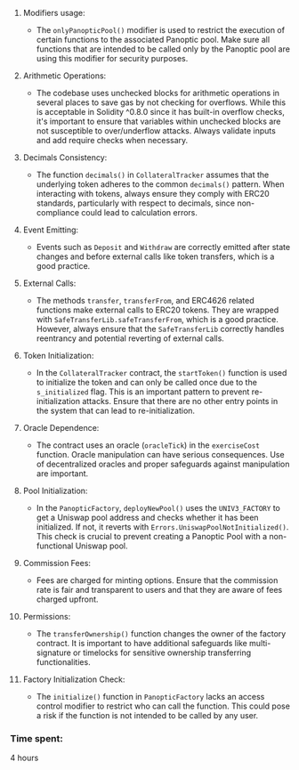1. Modifiers usage:
   - The `onlyPanopticPool()` modifier is used to restrict the execution of certain functions to the associated Panoptic pool. Make sure all functions that are intended to be called only by the Panoptic pool are using this modifier for security purposes.

2. Arithmetic Operations:
   - The codebase uses unchecked blocks for arithmetic operations in several places to save gas by not checking for overflows. While this is acceptable in Solidity ^0.8.0 since it has built-in overflow checks, it's important to ensure that variables within unchecked blocks are not susceptible to over/underflow attacks. Always validate inputs and add require checks when necessary.

3. Decimals Consistency:
   - The function `decimals()` in `CollateralTracker` assumes that the underlying token adheres to the common `decimals()` pattern. When interacting with tokens, always ensure they comply with ERC20 standards, particularly with respect to decimals, since non-compliance could lead to calculation errors.

4. Event Emitting:
   - Events such as `Deposit` and `Withdraw` are correctly emitted after state changes and before external calls like token transfers, which is a good practice.

5. External Calls:
   - The methods `transfer`, `transferFrom`, and ERC4626 related functions make external calls to ERC20 tokens. They are wrapped with `SafeTransferLib.safeTransferFrom`, which is a good practice. However, always ensure that the `SafeTransferLib` correctly handles reentrancy and potential reverting of external calls.

6. Token Initialization:
   - In the `CollateralTracker` contract, the `startToken()` function is used to initialize the token and can only be called once due to the `s_initialized` flag. This is an important pattern to prevent re-initialization attacks. Ensure that there are no other entry points in the system that can lead to re-initialization.

7. Oracle Dependence:
   - The contract uses an oracle (`oracleTick`) in the `exerciseCost` function. Oracle manipulation can have serious consequences. Use of decentralized oracles and proper safeguards against manipulation are important.

8. Pool Initialization:
   - In the `PanopticFactory`, `deployNewPool()` uses the `UNIV3_FACTORY` to get a Uniswap pool address and checks whether it has been initialized. If not, it reverts with `Errors.UniswapPoolNotInitialized()`. This check is crucial to prevent creating a Panoptic Pool with a non-functional Uniswap pool.

9. Commission Fees:
   - Fees are charged for minting options. Ensure that the commission rate is fair and transparent to users and that they are aware of fees charged upfront.

10. Permissions:
    - The `transferOwnership()` function changes the owner of the factory contract. It is important to have additional safeguards like multi-signature or timelocks for sensitive ownership transferring functionalities.

11. Factory Initialization Check:
    - The `initialize()` function in `PanopticFactory` lacks an access control modifier to restrict who can call the function. This could pose a risk if the function is not intended to be called by any user.

### Time spent:
4 hours